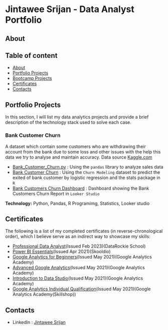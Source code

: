 # Jintawee Srijan - Data Analyst Portfolio

## **About**

## **Table of content**
- [About](https://github.com/Jintawee-s/data_analyst_portfolio/blob/main/README.md#about)
- [Portfolio Projects](https://github.com/Jintawee-s/data_analyst_portfolio/blob/main/README.md#portfolio-projects)
- [Bootcamp Projects](https://github.com/Jintawee-s/bootcamp_projects)
- [Certificates](https://github.com/Jintawee-s/data_analyst_portfolio/blob/main/README.md#certificates)
- [Contacts](https://github.com/Jintawee-s/data_analyst_portfolio/blob/main/README.md#contacts)

## **Portfolio Projects**
In this section, I will list my data analytics projects and provide a brief description of the technology stack used to solve each case.
### **Bank Customer Churn**
A dataset which contain some customers who are withdrawing their account from the bank due to some loss and other issues with the help this data we try to analyse and maintain accuracy.
Data source [Kaggle.com](https://www.kaggle.com/datasets/mathchi/churn-for-bank-customers)
- [Bank_Customer_Churn.py](https://github.com/Jintawee-s/data_analyst_portfolio/blob/main/Python/Bank_Customers_Churn.py) : Using the `pandas` library to analyze sales data
- [Bank Customer Churn](https://github.com/Jintawee-s/data_analyst_portfolio/blob/main/R%20Programming/Bank%20Customer%20Churn.pdf) : Using the `Churn Modeling` dataset to predict the exited of bank customer by logistic regression and the stats package in `R`
- [Bank Customers Churn Dashboard](https://lookerstudio.google.com/reporting/e71e2e0b-c12e-46bf-a97f-707a127ff87e) : Dashboard showing the Bank Customers Churn Report in `Looker Studio`

**Technology:** Python, Pandas, R Programimg, Statistics, Looker studio

## **Certificates**
The following is a list of my completed certificates (in reverse-chronological order), which I believe serve as an indirect way to showcase my skills:
- [Professional Data Analyst](https://badgr.com/public/assertions/dW-wYq_EThSE8bB6uX2s8w)(Issued Feb 2023)(DataRockie School)
- [Power BI Essentials](https://www.skooldio.com/certificate/412de6dd-2ad3-4540-9379-d6401437ddba)(Issued Apr 2021)(Skooldio)
- [Google Analytics for Beginners](https://analytics.google.com/analytics/academy/certificate/R7iOsdRnSPC2LCo2_ZRHGQ)(Issued May 2021)(Google Analytics Academy)
- [Advanced Google Analytics](https://analytics.google.com/analytics/academy/certificate/8TQf9BHZQWCVqEnSPwY-TA)(Issued May 2021)(Google Analytics Academy)
- [Introduction to Data Studio](https://analytics.google.com/analytics/academy/certificate/DOAKiVu1RUWXcuVnxOVRrg)(Issued May 2021)(Google Analytics Academy)
- [Google Analytics Individual Qualification](https://skillshop.exceedlms.com/student/award/yCJCXWXPseTTFBalMN3Ondas)(Issued May 2021)(Google Analytics Academy(Skillshop))
 
## **Contacts**
- LinkedIn : [Jintawee Srijan](https://www.linkedin.com/in/jintawee-srijan-10356a195/)
